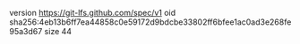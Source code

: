 version https://git-lfs.github.com/spec/v1
oid sha256:4eb13b6ff7ea44858c0e59172d9bdcbe33802ff6bfee1ac0ad3e268fe95a3d67
size 44
